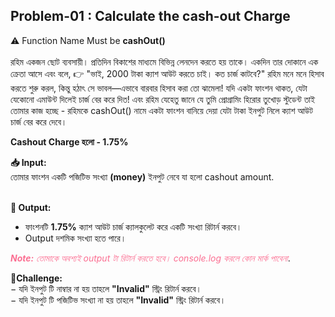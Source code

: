 ## Problem-01 : Calculate the cash-out Charge 
⚠️ Function Name Must be **cashOut()**
<br><br>
রহিম একজন ছোট ব্যবসায়ী। প্রতিদিন বিকাশের মাধ্যমে বিভিন্ন লেনদেন করতে হয় তাকে। একদিন তার দোকানে এক ক্রেতা আসে এবং বলে, 👉 "ভাই, 2000 টাকা ক্যাশ আউট করতে চাই। কত চার্জ কাটবে?"
রহিম মনে মনে হিসাব করতে শুরু করল, কিন্তু হঠাৎ সে ভাবল—এভাবে বারবার হিসাব করা তো ঝামেলা! যদি একটা ফাংশন থাকত, যেটা যেকোনো এমাউন্ট দিলেই চার্জ বের করে দিত! এবং রহিম যেহেতু জানে যে তুমি প্রোগ্রামিং হিরোর তুখোড়  স্টুডেন্ট তাই তোমার কাজ হচ্ছে  -
রহিমকে cashOut() নামে একটা ফাংশন বানিয়ে দেয়া যেটা টাকা ইনপুট নিলে ক্যাশ আউট চার্জ বের করে দেবে।
<br>

**Cashout Charge  হলো - 1.75%**
<br>

**📥 Input:** <br>
তোমার ফাংশন একটি পজিটিভ সংখ্যা **(money)** ইনপুট নেবে যা হলো cashout amount.<br><br> 


**🚀 Output:**
* ফাংশনটি **1.75%** ক্যাশ আউট চার্জ ক্যালকুলেট করে একটি সংখ্যা রিটার্ন করবে।
* Output দশমিক সংখ্যা হতে পারে।

<span style="color:#fb6f92">_**Note:** তোমাকে অবশ্যই output টা রিটার্ন করতে হবে।  console.log করলে কোন মার্ক পাবেনা_</span>.

**🚩Challenge:** <br>
&minus; যদি ইনপুট টি নাম্বার  না হয়  তাহলে  **"Invalid"**  স্ট্রিং  রিটার্ন করবে।  <br>
&minus; যদি ইনপুট টি পজিটিভ সংখ্যা না হয়  তাহলে  **"Invalid"**  স্ট্রিং  রিটার্ন করবে। 

